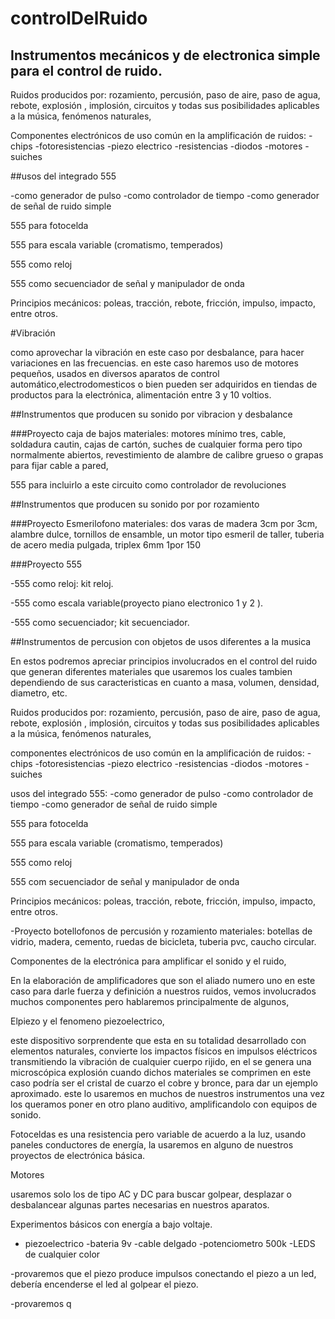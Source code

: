 controlDelRuido
===============

## Instrumentos mecánicos y de electronica simple para el control de ruido.


Ruidos producidos por:  rozamiento, percusión, paso de aire, paso de agua, rebote, explosión , implosión, circuitos y todas sus posibilidades aplicables a la música, fenómenos naturales, 


Componentes electrónicos de uso común en la amplificación de ruidos:
-chips
-fotoresistencias
-piezo electrico
-resistencias
-diodos 
-motores 
-suiches

##usos del integrado  555

-como generador de pulso
-como controlador de tiempo
-como generador de señal de ruido simple 

555 para fotocelda

555 para escala variable (cromatismo, temperados)

555 como reloj 

555 como secuenciador de señal y manipulador de onda

Principios mecánicos: poleas, tracción, rebote, fricción, impulso, impacto, entre otros.

#Vibración 

como aprovechar la vibración en este caso por desbalance, para hacer variaciones en las frecuencias.
en este caso haremos uso de motores pequeños, usados en diversos aparatos de control automático,electrodomesticos  o bien pueden ser adquiridos en tiendas de productos para la electrónica,  alimentación entre 3 y 10 voltios. 

##Instrumentos que producen su sonido por vibracion y desbalance 

###Proyecto caja de bajos
materiales:
motores mínimo tres, cable, soldadura cautin, cajas de cartón, suches de cualquier forma pero tipo normalmente abiertos, revestimiento de alambre de calibre grueso o grapas para fijar cable a pared,

555 para incluirlo a este circuito como controlador de revoluciones 

##Instrumentos que producen su sonido por por rozamiento

###Proyecto Esmerilofono
materiales:
dos varas de madera  3cm por 3cm, alambre dulce, tornillos de ensamble, un motor tipo esmeril de taller, tuberia  de acero media pulgada, triplex 6mm 1por 150

###Proyecto 555

-555 como reloj: kit reloj.

-555 como escala variable(proyecto piano electronico 1 y 2 ).

-555 como secuenciador; kit secuenciador.


##Instrumentos de percusion con objetos de usos diferentes a la musica

En estos podremos apreciar principios  involucrados en el control del ruido que generan diferentes materiales que usaremos los cuales tambien dependiendo de sus caracteristicas en cuanto a masa, volumen, densidad, diametro, etc. 


Ruidos producidos por:  rozamiento, percusión, paso de aire, paso de agua, rebote, explosión , implosión, circuitos y todas sus posibilidades aplicables a la música, fenómenos naturales, 

componentes electrónicos de uso común en la amplificación de ruidos:
-chips
-fotoresistencias
-piezo electrico
-resistencias
-diodos 
-motores 
-suiches

usos del integrado  555:
-como generador de pulso
-como controlador de tiempo
-como generador de señal de ruido simple 

555 para fotocelda

555 para escala variable (cromatismo, temperados)

555 como reloj 

555 com secuenciador de señal y manipulador de onda

Principios mecánicos: poleas, tracción, rebote, fricción, impulso, impacto, entre otros.



-Proyecto botellofonos de percusión y rozamiento
materiales:
botellas de vidrio, madera, cemento, ruedas de bicicleta, tuberia pvc, caucho circular.

Componentes de la electrónica para amplificar el sonido y el ruido, 

En la elaboración de amplificadores que son el aliado numero uno en este caso para darle fuerza y definición a nuestros ruidos, vemos involucrados muchos componentes pero hablaremos principalmente de algunos,

Elpiezo y el fenomeno piezoelectrico,

este dispositivo sorprendente que esta en su totalidad desarrollado con elementos naturales, convierte los impactos físicos en impulsos eléctricos transmitiendo la vibración de cualquier cuerpo rijido, en el se genera una microscópica explosión cuando dichos materiales se comprimen  en este caso podría ser el cristal de cuarzo el cobre y bronce, para dar un ejemplo aproximado.
este lo usaremos en muchos de nuestros instrumentos una vez los queramos poner en otro plano auditivo, amplificandolo con equipos de sonido.

Fotoceldas
es una resistencia pero variable de acuerdo a la luz, usando paneles conductores de energía, la usaremos en alguno de nuestros proyectos de electrónica básica.

Motores

usaremos solo los de tipo AC y DC para buscar golpear, desplazar o desbalancear  algunas partes necesarias en nuestros aparatos.


Experimentos básicos con energía a bajo voltaje.

- piezoelectrico
-bateria 9v
-cable delgado
-potenciometro 500k
-LEDS de cualquier color

-provaremos que el piezo produce impulsos conectando el piezo a un led, debería encenderse el led al golpear el piezo.

-provaremos q  


 









